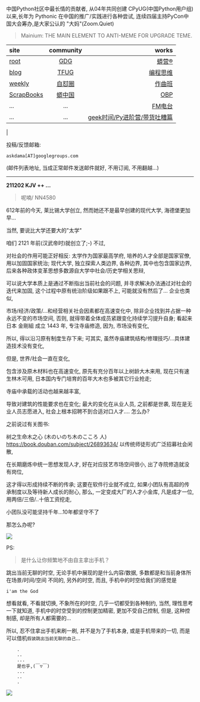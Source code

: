 中国Python社区中最长情的贡献者, 从04年共同创建 CPyUG(中国Python用户组)以来,长年为 Pythonic 在中国的推广/实践进行各种尝试, 连续四届主持PyCon中国大会筹办,是大家公认的 "大妈"(Zoom.Quiet)

> Mainium: THE MAIN ELEMENT TO ANTI-MEME FOR UPGRADE TEME.

| site | community | works |
| :-----| :----: | ----: |
| [root](http://zoomquiet.io/) | [GDG](https://blog.zhgdg.org/) | [蟒营®](https://doc.101.camp/) |
| [blog](https://blog.zoomquiet.io/pages/zoomquiet.html) | [TFUG](http://zh.tfug.world/) | [编程思维](https://py.101.camp/) |
| [weekly](http://weekly.pychina.org/) | [自怼圈](https://du.101.camp/) | [作曲班](https://mu.101.camp/) |
| [ScrapBooks](https://zoomquiet.io/collection.html) | [蟒中国](https://pychina.org/) | [OBP](https://zoomquiet.io/obp/index.html) |
| ... | ... | [FM电台](https://fm.101.camp/) |
| ... | ... | [geek时间/Py进阶营/带货吐糟篇](https://fm.101.camp/2020/geek2py-dama.html) 
 |


投稿/反馈邮箱:

    askdama[AT]googlegroups.com

(邮件列表地址, 
当成正常邮件发送邮件就好, 不用订阅, 不用翻越...)





---------------------------------------------------
**211202 KJV ++ ...**

> 呢喃/ NN4580





612年前的今天,
莱比锡大学创立,
然而她还不是最早创建的现代大学,
海德堡更加早...

当然,
要说比大学还要大的"太学"

咱们 2121 年前(汉武帝时)就创立了;-)
不过,

对社会的作用可能正好相反:
太学作为国家最高学府,
培养的人才全部是国家官僚, 用以加固国家统治;
现代大学,
独立探索人类边界,
各种边界,
其中也包含国家边界,
后来各种政体变革思想多数源自大学中社会/历史学相关思辩,

可以说大学本质上是通过不断指出当前社会的问题,
并寻求解决办法通过对社会的迭代来加固,
这个过程中原有统治阶级如果跟不上,
可能就没有然后了...
企业也类似,

市场/经济/政策/...和经营相关社会因素都在高速变化中,
除非企业找到并占据一种永远不变的市场空间,
否则,
就得带着全体成员紧跟变化持续学习提升自身;
看起来日本 金剛組 成立 1443 年,
专注寺庙修造,
因为, 市场没有变化,

所以, 得以沿习原有制度生存下来;
可其实,
虽然寺庙建筑结构/修理技巧/...具体建造技术没有变化,

但是,
世界/社会一直在变化,

包含涉及原木材料也在高速变化,
原先有充分百年以上树龄大木来用,
现在只有速生林木可用,
日本国内专门培育的百年大木也多被其它行业抢走;

寺庙中承载的活动也越来越丰富,

导致对建筑的性能要求也在变化;
最大的变化在从业人员,
之前都是世袭,
现在是无业人员志愿进入,
社会上根本招聘不到合适对口人才....
怎么办?

之前说过有关图书: 

树之生命木之心 (木のいのち木のこころ 人)
https://book.douban.com/subject/26893634/
以传统师徒形式广泛招募社会闲散,

在长期磨炼中统一思想发现人才,
好在对应技艺市场空间很小,
出了寺院修造就没有岗位,

这才得以形成持续不断的传承;
这要在软件行业就不成立,
如果小团队有高超的传承制度以及等待新人成长的耐心,
那么,
一定变成大厂的人才小金库,
凡是成才一位,
用两倍/三倍/..十倍工资挖走,

小团队没可能坚持千年...10年都坚守不了

那怎么办呢?
​



![](https://ipic.zoomquiet.top/2021-12-01-zq42-today-card-2112.002.png)



PS:
> 是什么让你频繁地不由自主拿出手机？

跳出当前无聊的时空,
无论手机中展现的是什么内容/数据,
多数都是和当前身体所在场景/时间/空间 不同的,
另外的时空,
而且, 手机中的时空给我们的感觉是

    i'am the God

想看就看, 不看就切换,
不象所在的时空, 几乎一切都受到各种制约,
当然,
理性思考一下就知道,
手机中的时空受到的控制更加精密, 更加不受自己控制,
但是, 这种控制感,
却是所有人都需要的...

所以, 
忍不住拿出手机来刷一刷,
并不是为了手机本身, 或是手机带来的一切,
而是可以借机`假装跳出当前无聊的自己`...



```
    .
    ..
    ...
    是也乎,(￣▽￣)
    ...
    ..
    .
```


![](http://ydlj.zoomquiet.top/ipic/2021-07-10-210701DU21-zip.jpg)

